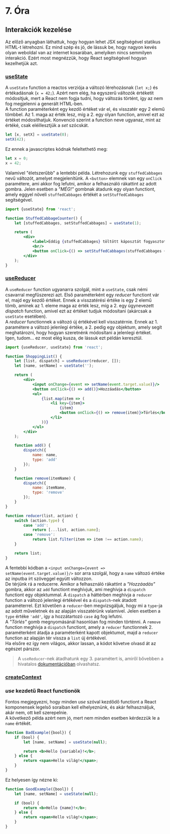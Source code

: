 # 7. Óra

## Interakciók kezelése

Az előző anyagban láthattuk, hogy hogyan lehet JSX segítségével statikus HTML-t létrehozni. Ez mind szép és jó, de lássuk be, hogy nagyon kevés olyan weboldal
van az internet kosarában, amelyiken nincs semmilyen interakció. Ezért most megnézzük, hogy React segítségével hogyan kezelhetjük azt.

### [useState](https://react.dev/learn/updating-objects-in-state)

A `useState` function a reactos verziója a változó lérehozásnak (`let x;`) és értékadásnak (`x = 42;`). Azért nem elég, ha egyszerű változók értéketit
módosítjuk, mert a React nem fogja tudni, hogy változás történt, így az nem fog megjelenni a generált HTML-ben.  
A function paraméterként egy kezdő értéket vár el, és visszatér egy 2 elemű tömbbel. Az 1. maga az érték lesz, míg a 2. egy olyan function, amivel ezt az
értéket módosíthatjuk. Konvenció szerint a function neve ugyanaz, mint az értéké, csak eléillesztjük a _set_ szócskát.

```jsx
let [x, setX] = useState(0);
setX(42);
```

Ez ennek a javascriptes kódnak feleltethető meg:

```javascript
let x = 0;
x = 42;
```

Valamivel "életszerűbb" a lentebbi példa. Létrehozunk egy `stuffedCabbages` nevű változót, amelyet megjelenítünk. A `<button>` elemnek van egy `onClick`
paramétere, ami akkor fog lefutni, amikor a felhasználó rákattint az adott gombra. Jelen esetben a _"MÉG!"_ gombnak átadunk egy olyan functiont, amely eggyel
növeli `stuffedCabbages` értékét a `setStuffedCabbages` segítségével.

```jsx
import {useState} from 'react';

function StuffedCabbageCounter() {
    let [stuffedCabbages, setStuffedCabbages] = useState(1);

    return (
        <div>
            <label>Eddig {stuffedCabbages} töltött káposztát fogyasztottál el!</label>
            <br/>
            <button onClick={() => setStuffedCabbages(stuffedCabbages + 1)}>MÉG!</button>
        </div>
    );
}
```

### [useReducer](https://react.dev/learn/extracting-state-logic-into-a-reducer)

A `useReducer` function ugyanarra szolgál, mint a `useState`, csak némi csavarral megfűszerezi azt. Első paraméterként egy _reducer_ functiont vár el, majd egy
kezdő értéket. Ennek a visszatérési értéke is egy 2 elemű tömb, aminek az 1. eleme maga az érték lesz, míg a 2. egy úgynevezett _dispatch_ function, amivel ezt
az értéket tudjuk módosítani (akárcsak a `useState` esetében).  
A _reducer_ functionnek a változó új értékével kell visszatérnie. Ennek az 1. paramétere a változó jelenlegi értéke, a 2. pedig egy objektum, amely segít
meghatározni, hogy hogyan szeretnénk módosítani a jelenlegi értéket.  
Igen, tudom... ez most elég kusza, de lássuk ezt példán keresztül.

```jsx
import {useReducer, useState} from 'react';

function ShoppingList() {
    let [list, dispatch] = useReducer(reducer, []);
    let [name, setName] = useState('');

    return (
        <div>
            <input onChange={event => setName(event.target.value)}/>
            <button onClick={() => add()}>Hozzáadás</button>
            <ul>
                {list.map(item => (
                    <li key={item}>
                        {item}
                        <button onClick={() => remove(item)}>Törlés</button>
                    </li>
                ))}
            </ul>
        </div>
    );

    function add() {
        dispatch({
            name: name,
            type: 'add'
        });
    }

    function remove(itemName) {
        dispatch({
            name: itemName,
            type: 'remove'
        });
    }
}

function reducer(list, action) {
    switch (action.type) {
        case 'add':
            return [...list, action.name];
        case 'remove':
            return list.filter(item => item !== action.name);
    }

    return list;
}
```

A fentebbi kódban a `<input onChange={event => setName(event.target.value)}/>` sor arra szolgál, hogy a `name` változó értéke az inputba írt szöveggel együtt
változzon.  
De térjünk rá a reducerre. Amikor a felhasználó rákattint a _"Hozzáadás"_ gombra, akkor az `add` functiont meghívjuk, ami meghívja a `dispatch`
functiont egy objektummal. A `dispatch` a háttérben meghívja a `reducer` function a változó jelenlegi értékével és a `dispatch`-nek átadott paraméterrel. Ezt
követően a `reducer`-ben megvizsgáljuk, hogy mi a `type`-ja az adott műveletnek és az alapján visszatérünk valamivel. Jelen esetben a `type` értéke `'add'`, így
a hozzátartozó `case` ág fog lefutni.  
A _"Törlés"_ gomb megnyomásánál hasonlóan fog minden történni. A `remove` function meghívja a `dispatch` functiont, amely a `reducer` functionnek 2.
paraméterként átadja a paraméterként kapott objektumot, majd a `reducer` function az alapján tér vissza a `list` új értékével.  
Ha elsőre ez így nem világos, akkor lassan, a kódot követve olvasd át az egészet párszor.

> A `useReducer`-nek átadhatunk egy 3. paramétert is, amiről bővebben a hivatalos [dokumentációban](https://react.dev/reference/react/useReducer) olvashatsz.

### [createContext](https://react.dev/learn/passing-data-deeply-with-context)

### _use_ kezdetű React functionök

Fontos megjegyezni, hogy minden _use_ szóval kezdődő functiont a React komponensek legelső soraiban kell elhelyeznünk, és akár felhasználjuk, akár nem,
ott kell szerepelnie.  
A következő példa azért nem jó, mert nem minden esetben kérdezzük le a `name` értékét.

```jsx
function BadExample({bool}) {
    if (bool) {
        let [name, setName] = useState(null);

        return <b>Hello {variable}!</b>;
    } else {
        return <span>Hello világ!</span>;
    }
}
```

Ez helyesen így nézne ki:

```jsx
function GoodExample({bool}) {
    let [name, setName] = useState(null);

    if (bool) {
        return <b>Hello {name}!</b>;
    } else {
        return <span>Hello világ!</span>;
    }
}
```